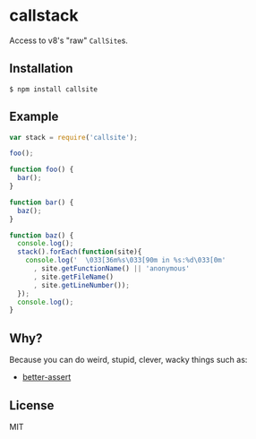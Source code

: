 # callstack

Access to v8's "raw" `CallSite`s.

## Installation

    $ npm install callsite

## Example

```js
var stack = require('callsite');

foo();

function foo() {
  bar();
}

function bar() {
  baz();
}

function baz() {
  console.log();
  stack().forEach(function(site){
    console.log('  \033[36m%s\033[90m in %s:%d\033[0m'
      , site.getFunctionName() || 'anonymous'
      , site.getFileName()
      , site.getLineNumber());
  });
  console.log();
}
```

## Why?

Because you can do weird, stupid, clever, wacky things such as:

- [better-assert](https://github.com/visionmedia/better-assert)

## License

MIT
